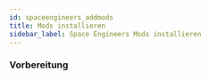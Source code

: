 ```yaml
---
id: spaceengineers_addmods
title: Mods installieren
sidebar_label: Space Engineers Mods installieren
---
```


### Vorbereitung

